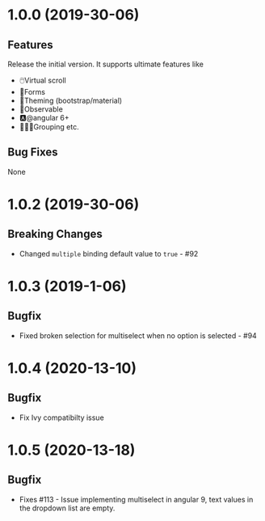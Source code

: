 # 1.0.0 (2019-30-06)

## Features

Release the initial version. It supports ultimate features like
- 🖱️Virtual scroll
- 📃Forms
- 🎨Theming (bootstrap/material)
- 👀Observable
- 🅰️@angular 6+
- 👨‍👧‍👧Grouping
etc.

## Bug Fixes

None

# 1.0.2 (2019-30-06)

## Breaking Changes

- Changed `multiple` binding default value to `true` - #92

# 1.0.3 (2019-1-06)

## Bugfix

- Fixed broken selection for multiselect when no option is selected - #94

# 1.0.4 (2020-13-10)

## Bugfix

- Fix Ivy compatibilty issue

# 1.0.5 (2020-13-18)

## Bugfix

- Fixes #113 - Issue implementing multiselect in angular 9, text values in the dropdown list are empty.
